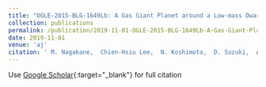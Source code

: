 ```yaml
---
title: "OGLE-2015-BLG-1649Lb: A Gas Giant Planet around a Low-mass Dwarf"
collection: publications
permalink: /publication/2019-11-01-OGLE-2015-BLG-1649Lb-A-Gas-Giant-Planet-around-a-Low-mass-Dwarf
date: 2019-11-01
venue: 'aj'
citation: ' M. Nagakane,  Chien-Hsiu Lee,  N. Koshimoto,  D. Suzuki,  A. Udalski,  J. Beaulieu,  T. Sumi,  D. Bennett,  I. Bond,  N. Rattenbury,  E. Bachelet,  M. Dominik,  F. Abe,  R. Barry,  A. Bhattacharya,  M. Donachie,  H. Fujii,  A. Fukui,  Y. Hirao,  Y. Itow,  Y. Kamei,  I. Kondo,  M. Li,  Y. Matsubara,  T. Matsuo,  S. Miyazaki,  Y. Muraki,  C. Ranc,  H. Shibai,  H. Suematsu,  D. Sullivan,  P. Tristram,  T. Yamakawa,  A. Yonehara,  P. Mróz,  R. Poleski,  J. Skowron,  M. Szymański,  I. Soszyński,  P. Pietrukowicz,  S. Kozłowski,  K. Ulaczyk,  D. Bramich,  A. Cassan,  R. Figuera Jaimes,  K. Horne,  M. Hundertmark,  S. Mao,  J. Menzies,  R. Schmidt,  C. Snodgrass,  I. Steele,  R. Street,  Y. Tsapras,  J. Wambsganss,  U. Jørgensen,  V. Bozza,  P. Longã,  N. Peixinho,  J. Skottfelt,  J. Southworth,  M. Andersen,  M. Burgdorf,  G. D&apos;Ago,  D. Evans,  T. Hinse,  H. Korhonen,  M. Rabus,  S. Rahvar, &quot;OGLE-2015-BLG-1649Lb: A Gas Giant Planet around a Low-mass Dwarf.&quot; aj, 2019.'
---
```

Use [Google Scholar](https://scholar.google.com/scholar?q=OGLE+2015+BLG+1649Lb:+A+Gas+Giant+Planet+around+a+Low+mass+Dwarf){:target="_blank"} for full citation